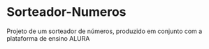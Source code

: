 # Sorteador-Numeros
Projeto de um sorteador de números, produzido em conjunto com a plataforma de ensino ALURA
